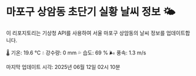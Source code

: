 
# 마포구 상암동 초단기 실황 날씨 정보 🌤️

이 리포지토리는 기상청 API를 사용하여 서울 마포구 상암동의 날씨 정보를 업데이트합니다. 

🌡️ 기온: 19.6 ℃
💧 강수량: 0 mm
💦 습도: 69 %
🌬️ 풍속: 1.3 m/s

마지막 업데이트 시각: 2025년 06월 12일 02시 10분    
